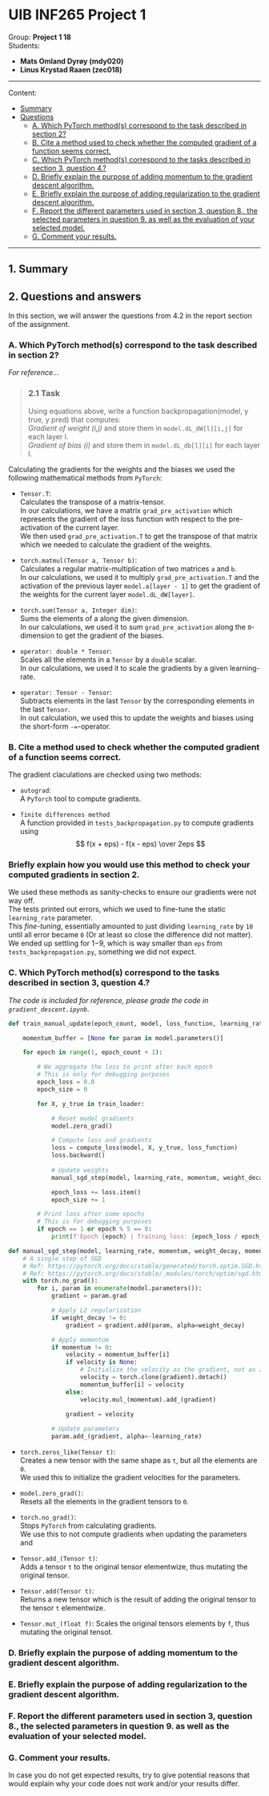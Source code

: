 # UIB INF265 Project 1
Group: **Project 1 18**  
Students:
- **Mats Omland Dyrøy (mdy020)**
- **Linus Krystad Raaen (zec018)**
  
---
  
Content:
- [Summary](#1-summary)
- [Questions](#2-questions-and-answers)
  - [A. Which PyTorch method(s) correspond to the task described in section 2?](#a-which-pytorch-methods-correspond-to-the-task-described-in-section-2)
  - [B. Cite a method used to check whether the computed gradient of a function seems correct.](#b-cite-a-method-used-to-check-whether-the-computed-gradient-of-a-function-seems-correct)
  - [C. Which PyTorch method(s) correspond to the tasks described in section 3, question 4.?](#c-which-pytorch-methods-correspond-to-the-tasks-described-in-section-3-question-4)
  - [D. Briefly explain the purpose of adding momentum to the gradient descent algorithm.](#d-briefly-explain-the-purpose-of-adding-momentum-to-the-gradient-descent-algorithm)
  - [E. Briefly explain the purpose of adding regularization to the gradient descent algorithm.](#e-briefly-explain-the-purpose-of-adding-regularization-to-the-gradient-descent-algorithm)
  - [F. Report the different parameters used in section 3, question 8., the selected parameters in question 9. as well as the evaluation of your selected model.](#f-report-the-different-parameters-used-in-section-3-question-8-the-selected-parameters-in-question-9-as-well-as-the-evaluation-of-your-selected-model)
  - [G. Comment your results.](#g-comment-your-results)
---

## 1. Summary

## 2. Questions and answers
In this section, we will answer the questions from 4.2 in the report section of the assignment.

### A. Which PyTorch method(s) correspond to the task described in section 2?

*For reference...*
> ### 2.1 Task
> Using equations above, write a function backpropagation(model, y true, y pred) that computes:  
> *Gradient of weight (i,j)* and store them in `model.dL_dW[l][i,j]` for each layer l.  
> *Gradient of bias (i)* and store them in `model.dL_db[l][i]` for each layer l.

Calculating the gradients for the weights and the biases we used the following mathematical methods from `PyTorch`:  
- `Tensor.T`:  
  Calculates the transpose of a matrix-tensor.  
  In our calculations, we have a matrix `grad_pre_activation` which represents the gradient of the loss function with respect to the pre-activation of the current layer.  
  We then used `grad_pre_activation.T` to get the transpose of that matrix which we needed to calculate the gradient of the weights.

- `torch.matmul(Tensor a, Tensor b)`:  
  Calculates a regular matrix-multiplication of two matrices `a` and `b`.  
  In our calculations, we used it to multiply `grad_pre_activation.T` and the activation of the previous layer `model.a[layer - 1]` to get the gradient of the weights for the current layer `model.dL_dW[layer]`.

- `torch.sum(Tensor a, Integer dim)`:  
  Sums the elements of a along the given dimension.  
  In our calculations, we used it to sum `grad_pre_activation` along the `0`-dimension to get the gradient of the biases.

- `operator: double * Tensor`:  
  Scales all the elements in a `Tensor` by a `double` scalar.  
  In our calculations, we used it to scale the gradients by a given learning-rate.

- `operator: Tensor - Tensor`:  
  Subtracts elements in the last `Tensor` by the corresponding elements in the last `Tensor`.  
  In out calculation, we used this to update the weights and biases using the short-form `-=`-operator.

### B. Cite a method used to check whether the computed gradient of a function seems correct.

The gradient claculations are checked using two methods:
- `autograd`:  
  A `PyTorch` tool to compute gradients.  

- `finite differences method`  
  A function provided in `tests_backpropagation.py` to compute gradients using  
  $$ f(x + eps) - f(x - eps) \over 2eps $$  

### Briefly explain how you would use this method to check your computed gradients in section 2.

We used these methods as sanity-checks to ensure our gradients were not way off.  
The tests printed out errors, which we used to fine-tune the static `learning_rate` parameter.  
This *fine-tuning*, essentially amounted to just dividing `learning_rate` by `10` until all error became `0` (Or at least so close the difference did not matter).  
We ended up settling for $1{-9}$, which is way smaller than `eps` from `tests_backpropagation.py`, something we did not expect.

### C. Which PyTorch method(s) correspond to the tasks described in section 3, question 4.?

*The code is included for reference, please grade the code in `gradient_descent.ipynb`*.
```python
def train_manual_update(epoch_count, model, loss_function, learning_rate, momentum, weight_decay):

    momentum_buffer = [None for param in model.parameters()]

    for epoch in range(1, epoch_count + 1):

        # We aggregate the loss to print after each epoch
        # This is only for debugging purposes
        epoch_loss = 0.0
        epoch_size = 0

        for X, y_true in train_loader:

            # Reset model gradients
            model.zero_grad()

            # Compute loss and gradients
            loss = compute_loss(model, X, y_true, loss_function)
            loss.backward()
            
            # Update weights
            manual_sgd_step(model, learning_rate, momentum, weight_decay, momentum_buffer)

            epoch_loss += loss.item()
            epoch_size += 1

        # Print loss after some epochs
        # This is for debugging purposes
        if epoch == 1 or epoch % 5 == 0:
            print(f'Epoch {epoch} | Training loss: {epoch_loss / epoch_size}')

def manual_sgd_step(model, learning_rate, momentum, weight_decay, momentum_buffer):
    # A single step of SGD
    # Ref: https://pytorch.org/docs/stable/generated/torch.optim.SGD.html
    # Ref: https://pytorch.org/docs/stable/_modules/torch/optim/sgd.html#SGD
    with torch.no_grad():
        for i, param in enumerate(model.parameters()):
            gradient = param.grad

            # Apply L2 regularization
            if weight_decay != 0:
                gradient = gradient.add(param, alpha=weight_decay)

            # Apply momentum
            if momentum != 0:
                velocity = momentum_buffer[i]
                if velocity is None:
                    # Initialize the velocity as the gradient, not as zero
                    velocity = torch.clone(gradient).detach()
                    momentum_buffer[i] = velocity
                else:
                    velocity.mul_(momentum).add_(gradient)

                gradient = velocity
            
            # Update parameters
            param.add_(gradient, alpha=-learning_rate)
```

- `torch.zeros_like(Tensor t)`:  
  Creates a new tensor with the same shape as `t`, but all the elements are `0`.  
  We used this to initialize the gradient velocities for the parameters.

- `model.zero_grad()`:  
  Resets all the elements in the gradient tensors to `0`.

- `torch.no_grad()`:  
  Stops `PyTorch` from calculating gradients.  
  We use this to not compute gradients when updating the parameters and

- `Tensor.add_(Tensor t)`:  
  Adds a tensor `t` to the original tensor elementwize, thus mutating the original tensor.

- `Tensor.add(Tensor t)`:  
  Returns a new tensor which is the result of adding the original tensor to the tensor `t` elementwize.

- `Tensor.mut_(float f)`:
  Scales the original tensors elements by `f`, thus mutating the original tensot.

### D. Briefly explain the purpose of adding momentum to the gradient descent algorithm.

### E. Briefly explain the purpose of adding regularization to the gradient descent algorithm.

### F. Report the different parameters used in section 3, question 8., the selected parameters in question 9. as well as the evaluation of your selected model.

### G. Comment your results. 
In case you do not get expected results, try to give potential reasons that would explain why your code does not work and/or your results differ.
